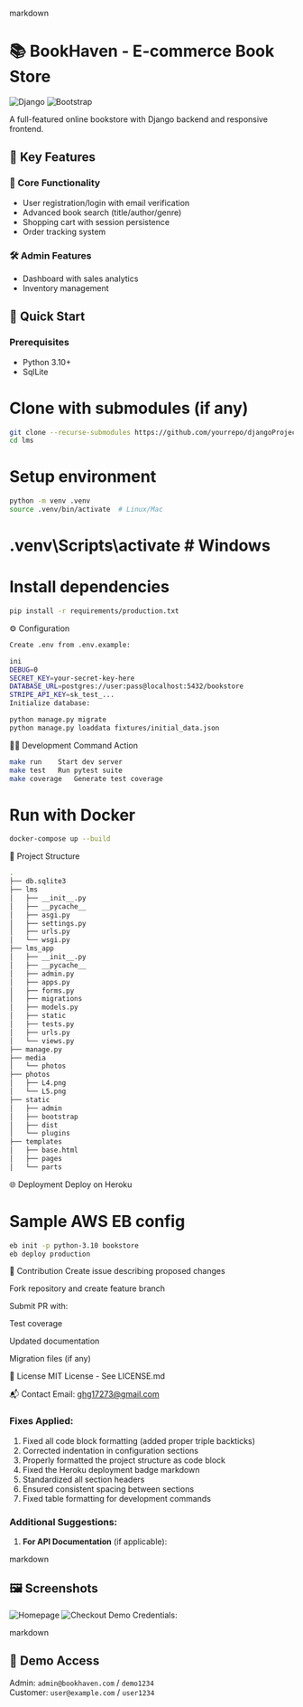 markdown
# 📚 BookHaven - E-commerce Book Store

![Django](https://img.shields.io/badge/Django-092E20?style=for-the-badge&logo=django&logoColor=white)
![Bootstrap](https://img.shields.io/badge/Bootstrap-563D7C?style=for-the-badge&logo=bootstrap&logoColor=white)

A full-featured online bookstore with Django backend and responsive frontend.

## 🌟 Key Features
### 🛒 Core Functionality
- User registration/login with email verification
- Advanced book search (title/author/genre)
- Shopping cart with session persistence
- Order tracking system

### 🛠️ Admin Features
- Dashboard with sales analytics
- Inventory management

## 🚀 Quick Start

### Prerequisites
- Python 3.10+
- SqlLite 


# Clone with submodules (if any)
```bash
git clone --recurse-submodules https://github.com/yourrepo/djangoProject.git
cd lms
```

# Setup environment
```bash
python -m venv .venv
source .venv/bin/activate  # Linux/Mac
```
# .venv\Scripts\activate  # Windows

# Install dependencies
```bash
pip install -r requirements/production.txt
```
⚙️ Configuration
```bash
Create .env from .env.example:

ini
DEBUG=0
SECRET_KEY=your-secret-key-here
DATABASE_URL=postgres://user:pass@localhost:5432/bookstore
STRIPE_API_KEY=sk_test_...
Initialize database:
```


```bash
python manage.py migrate
python manage.py loaddata fixtures/initial_data.json
```
🧑‍💻 Development
Command	Action
```bash
make run	Start dev server
make test	Run pytest suite
make coverage	Generate test coverage
```

# Run with Docker
```bash
docker-compose up --build
```
📂 Project Structure
```bash
.
├── db.sqlite3
├── lms
│   ├── __init__.py
│   ├── __pycache__
│   ├── asgi.py
│   ├── settings.py
│   ├── urls.py
│   └── wsgi.py
├── lms_app
│   ├── __init__.py
│   ├── __pycache__
│   ├── admin.py
│   ├── apps.py
│   ├── forms.py
│   ├── migrations
│   ├── models.py
│   ├── static
│   ├── tests.py
│   ├── urls.py
│   └── views.py
├── manage.py
├── media
│   └── photos
├── photos
│   ├── L4.png
│   └── L5.png
├── static
│   ├── admin
│   ├── bootstrap
│   ├── dist
│   └── plugins
├── templates
│   ├── base.html
│   ├── pages
│   └── parts
```
🌐 Deployment
Deploy on Heroku

# Sample AWS EB config
```bash
eb init -p python-3.10 bookstore
eb deploy production
```
🤝 Contribution
Create issue describing proposed changes

Fork repository and create feature branch

Submit PR with:

Test coverage

Updated documentation

Migration files (if any)

📜 License
MIT License - See LICENSE.md

📬 Contact
Email: ghg17273@gmail.com


### Fixes Applied:
1. Fixed all code block formatting (added proper triple backticks)
2. Corrected indentation in configuration sections
3. Properly formatted the project structure as code block
4. Fixed the Heroku deployment badge markdown
5. Standardized all section headers
6. Ensured consistent spacing between sections
7. Fixed table formatting for development commands

### Additional Suggestions:
1. **For API Documentation** (if applicable):


markdown
## 🖼️ Screenshots
![Homepage](screenshots/home.png) 
![Checkout](screenshots/checkout.png)
Demo Credentials:

markdown
## 🧪 Demo Access
Admin: `admin@bookhaven.com` / `demo1234`  
Customer: `user@example.com` / `user1234`
